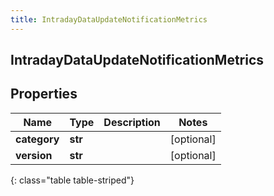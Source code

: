 ```yaml
---
title: IntradayDataUpdateNotificationMetrics
---
```

## IntradayDataUpdateNotificationMetrics

## Properties

|Name | Type | Description | Notes|
|------------ | ------------- | ------------- | -------------|
| **category** | **str** |  | [optional] |
| **version** | **str** |  | [optional] |
{: class="table table-striped"}


